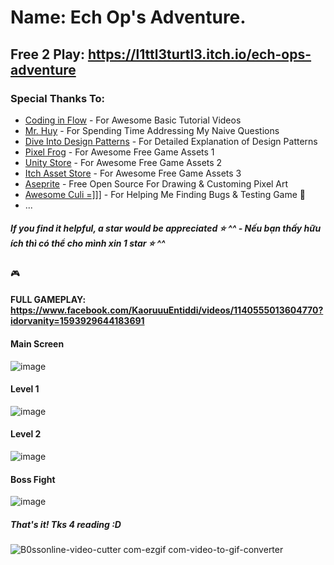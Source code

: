 # Name: Ech Op's Adventure.
## Free 2 Play: https://l1ttl3turtl3.itch.io/ech-ops-adventure
### Special Thanks To:
* <a href="https://www.youtube.com/@codinginflow">Coding in Flow</a> - For Awesome Basic Tutorial Videos
* <a href="https://www.tiktok.com/@gamedevtoi">Mr. Huy</a> - For Spending Time Addressing My Naive Questions
* <a href="https://www.studocu.com/vn/document/truong-dai-hoc-thai-binh-duong/chinh-tri-mac/pdfcoffeecom-dive-into-design-patterns-pdf-freepdf/66178004">Dive Into Design Patterns</a> - For Detailed Explanation of Design Patterns
* <a href="https://pixelfrog-assets.itch.io/">Pixel Frog</a> - For Awesome Free Game Assets 1
* <a href="https://assetstore.unity.com/">Unity Store</a> - For Awesome Free Game Assets 2
* <a href="https://itch.io/game-assets/">Itch Asset Store</a> - For Awesome Free Game Assets 3
* <a href="https://github.com/aseprite/aseprite">Aseprite</a> - Free Open Source For Drawing & Customing Pixel Art 
* <a href="https://github.com/huytl2107">Awesome Culi =]]]</a> - For Helping Me Finding Bugs & Testing Game 💯
* ...
##### If you find it helpful, a star would be appreciated ⭐ **^^**  - Nếu bạn thấy hữu ích thì có thể cho mình xin 1 star ⭐ **^^**
🎮 
#### FULL GAMEPLAY: https://www.facebook.com/KaoruuuEntiddi/videos/1140555013604770?idorvanity=1593929644183691

#### Main Screen
![image](https://github.com/1609Dzuaa/Simple-2D-Game/assets/106080372/da60e555-ef0e-4520-aa21-7d097e7936d5)
#### Level 1
![image](https://github.com/1609Dzuaa/Simple-2D-Game/assets/106080372/f7f79915-32ed-4ded-bfdb-f93fc07b40ed)
#### Level 2
![image](https://github.com/1609Dzuaa/Simple-2D-Game/assets/106080372/fbdaaa89-023e-47eb-adf3-3d63c79050d7)
#### Boss Fight
![image](https://github.com/1609Dzuaa/Simple-2D-Game/assets/106080372/c9b8f975-43da-4558-8ab6-76c99ce1405f)

##### That's it! Tks 4 reading :D
![B0ssonline-video-cutter com-ezgif com-video-to-gif-converter](https://github.com/1609Dzuaa/Simple-2D-Game/assets/106080372/4acbd8c0-f4b6-4305-9d12-1189d313522c)
